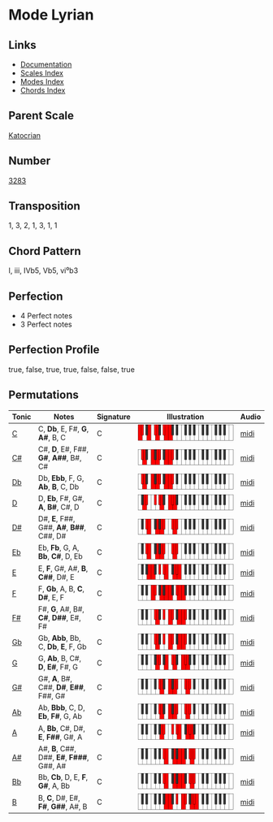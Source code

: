 # Mode Lyrian

## Links

- [Documentation](README.md)
- [Scales Index](Scales.md)
- [Modes Index](Modes.md)
- [Chords Index](Chords.md)

## Parent Scale

[Katocrian](ScaleKatocrian.md)

## Number

[3283](https://ianring.com/musictheory/scales/3283)

## Transposition

1, 3, 2, 1, 3, 1, 1

## Chord Pattern

I, iii, IVb5, Vb5, vi⁰b3

## Perfection

- 4 Perfect notes
- 3 Perfect notes

## Perfection Profile

true, false, true, true, false, false, true

## Permutations

| Tonic | Notes | Signature | Illustration | Audio |
|-------|-------|-----------|--------------|-------|
| [C](ModeCNaturalLyrian.md) | C, **Db**, E, F#, **G**, **A#**, B, C | C | ![CNaturalLyrian](ModeCNaturalLyrian.png) | [midi](https://github.com/edipermadi/music/blob/main/docs/ModeCNaturalLyrian.mid?raw=true) |
| [C#](ModeCSharpLyrian.md) | C#, **D**, E#, F##, **G#**, **A##**, B#, C# | C | ![CSharpLyrian](ModeCSharpLyrian.png) | [midi](https://github.com/edipermadi/music/blob/main/docs/ModeCSharpLyrian.mid?raw=true) |
| [Db](ModeDFlatLyrian.md) | Db, **Ebb**, F, G, **Ab**, **B**, C, Db | C | ![DFlatLyrian](ModeDFlatLyrian.png) | [midi](https://github.com/edipermadi/music/blob/main/docs/ModeDFlatLyrian.mid?raw=true) |
| [D](ModeDNaturalLyrian.md) | D, **Eb**, F#, G#, **A**, **B#**, C#, D | C | ![DNaturalLyrian](ModeDNaturalLyrian.png) | [midi](https://github.com/edipermadi/music/blob/main/docs/ModeDNaturalLyrian.mid?raw=true) |
| [D#](ModeDSharpLyrian.md) | D#, **E**, F##, G##, **A#**, **B##**, C##, D# | C | ![DSharpLyrian](ModeDSharpLyrian.png) | [midi](https://github.com/edipermadi/music/blob/main/docs/ModeDSharpLyrian.mid?raw=true) |
| [Eb](ModeEFlatLyrian.md) | Eb, **Fb**, G, A, **Bb**, **C#**, D, Eb | C | ![EFlatLyrian](ModeEFlatLyrian.png) | [midi](https://github.com/edipermadi/music/blob/main/docs/ModeEFlatLyrian.mid?raw=true) |
| [E](ModeENaturalLyrian.md) | E, **F**, G#, A#, **B**, **C##**, D#, E | C | ![ENaturalLyrian](ModeENaturalLyrian.png) | [midi](https://github.com/edipermadi/music/blob/main/docs/ModeENaturalLyrian.mid?raw=true) |
| [F](ModeFNaturalLyrian.md) | F, **Gb**, A, B, **C**, **D#**, E, F | C | ![FNaturalLyrian](ModeFNaturalLyrian.png) | [midi](https://github.com/edipermadi/music/blob/main/docs/ModeFNaturalLyrian.mid?raw=true) |
| [F#](ModeFSharpLyrian.md) | F#, **G**, A#, B#, **C#**, **D##**, E#, F# | C | ![FSharpLyrian](ModeFSharpLyrian.png) | [midi](https://github.com/edipermadi/music/blob/main/docs/ModeFSharpLyrian.mid?raw=true) |
| [Gb](ModeGFlatLyrian.md) | Gb, **Abb**, Bb, C, **Db**, **E**, F, Gb | C | ![GFlatLyrian](ModeGFlatLyrian.png) | [midi](https://github.com/edipermadi/music/blob/main/docs/ModeGFlatLyrian.mid?raw=true) |
| [G](ModeGNaturalLyrian.md) | G, **Ab**, B, C#, **D**, **E#**, F#, G | C | ![GNaturalLyrian](ModeGNaturalLyrian.png) | [midi](https://github.com/edipermadi/music/blob/main/docs/ModeGNaturalLyrian.mid?raw=true) |
| [G#](ModeGSharpLyrian.md) | G#, **A**, B#, C##, **D#**, **E##**, F##, G# | C | ![GSharpLyrian](ModeGSharpLyrian.png) | [midi](https://github.com/edipermadi/music/blob/main/docs/ModeGSharpLyrian.mid?raw=true) |
| [Ab](ModeAFlatLyrian.md) | Ab, **Bbb**, C, D, **Eb**, **F#**, G, Ab | C | ![AFlatLyrian](ModeAFlatLyrian.png) | [midi](https://github.com/edipermadi/music/blob/main/docs/ModeAFlatLyrian.mid?raw=true) |
| [A](ModeANaturalLyrian.md) | A, **Bb**, C#, D#, **E**, **F##**, G#, A | C | ![ANaturalLyrian](ModeANaturalLyrian.png) | [midi](https://github.com/edipermadi/music/blob/main/docs/ModeANaturalLyrian.mid?raw=true) |
| [A#](ModeASharpLyrian.md) | A#, **B**, C##, D##, **E#**, **F###**, G##, A# | C | ![ASharpLyrian](ModeASharpLyrian.png) | [midi](https://github.com/edipermadi/music/blob/main/docs/ModeASharpLyrian.mid?raw=true) |
| [Bb](ModeBFlatLyrian.md) | Bb, **Cb**, D, E, **F**, **G#**, A, Bb | C | ![BFlatLyrian](ModeBFlatLyrian.png) | [midi](https://github.com/edipermadi/music/blob/main/docs/ModeBFlatLyrian.mid?raw=true) |
| [B](ModeBNaturalLyrian.md) | B, **C**, D#, E#, **F#**, **G##**, A#, B | C | ![BNaturalLyrian](ModeBNaturalLyrian.png) | [midi](https://github.com/edipermadi/music/blob/main/docs/ModeBNaturalLyrian.mid?raw=true) |
